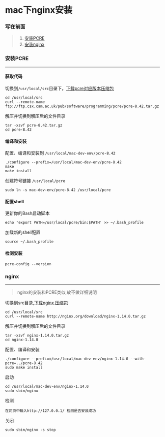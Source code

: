# mac下nginx安装

### 写在前面

> 1. [安装PCRE](http://mac-dev-env.patrickbougie.com/pcre/)
> 2. [安装nginx](https://my.oschina.net/indestiny/blog/220017)

### 安装PCRE
*** 

#### 获取代码
切换到`/usr/local/src`目录下，[下载pcre对应版本压缩包](http://www.pcre.org/)

```
cd /usr/local/src
curl --remote-name ftp://ftp.csx.cam.ac.uk/pub/software/programming/pcre/pcre-8.42.tar.gz

```
解压并切换到解压后的文件目录

```
tar -xzvf pcre-8.42.tar.gz
cd pcre-8.42
```

#### 编译和安装
配置、编译和安装到 `/usr/local/mac-dev-env/pcre-8.42`

```
./configure --prefix=/usr/local/mac-dev-env/pcre-8.42
make
make install

```
创建符号链接 `/usr/local/pcre`

```
sudo ln -s mac-dev-env/pcre-8.42 /usr/local/pcre

```

#### 配置shell 
更新你的Bash启动脚本

```
echo 'export PATH=/usr/local/pcre/bin:$PATH' >> ~/.bash_profile

```
加载新的shell配置

```
source ~/.bash_profile
```
#### 检测安装 

```
pcre-config --version
```

### nginx
*** 

> nginx的安装和PCRE类似,故不做详细说明

切换到src目录,[下载nginx 压缩包](http://nginx.org/en/download.html)

```
cd /usr/local/src 
curl --remote-name http://nginx.org/download/nginx-1.14.0.tar.gz 
```

解压并切换到解压后的文件目录

```
tar -xzvf nginx-1.14.0.tar.gz
cd nginx-1.14.0
```
配置、编译和安装

```
./configure --prefix=/usr/local/mac-dev-env/nginx-1.14.0 --with-pcre=../pcre-8.42
sudo make install
```
启动

```
cd /usr/local/mac-dev-env/nginx-1.14.0 
sudo sbin/nginx 
```
检测

```
在网页中输入http://127.0.0.1/ 检测是否安装成功
```
关闭

```
sudo sbin/nginx -s stop
```
